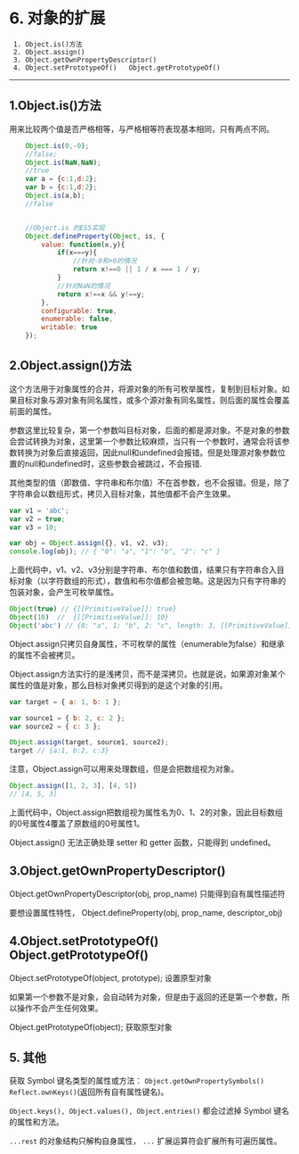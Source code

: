 ﻿# 6. 对象的扩展


```
 1. Object.is()方法
 2. Object.assign()
 3. Object.getOwnPropertyDescriptor()
 4. Object.setPrototypeOf()   Object.getPrototypeOf()
```
---

##  1.Object.is()方法

用来比较两个值是否严格相等，与严格相等符表现基本相同，只有两点不同。  

```javascript
    Object.is(0,-0);            
    //false;
    Object.is(NaN,NaN);
    //true
    var a = {c:1,d:2};
    var b = {c:1,d:2};
    Object.is(a,b);
    //false


    //Object.is 的ES5实现
    Object.defineProperty(Object, is, {
    	value: function(x,y){
    		if(x===y){
    			//针对-0和+0的情况
    			return x!==0 || 1 / x === 1 / y;
    		}
    		//针对NaN的情况
    		return x!==x && y!==y;
    	},
    	configurable: true,
 	 	enumerable: false,
  		writable: true
    });
```  



## 2.Object.assign()方法

这个方法用于对象属性的合并，将源对象的所有可枚举属性，复制到目标对象。如果目标对象与源对象有同名属性，或多个源对象有同名属性，则后面的属性会覆盖前面的属性。  

参数这里比较复杂，第一个参数叫目标对象，后面的都是源对象。不是对象的参数会尝试转换为对象，这里第一个参数比较麻烦，当只有一个参数时，通常会将该参数转换为对象后直接返回，因此null和undefined会报错。但是处理源对象参数位置的null和undefined时，这些参数会被跳过，不会报错.  

其他类型的值（即数值、字符串和布尔值）不在首参数，也不会报错。但是，除了字符串会以数组形式，拷贝入目标对象，其他值都不会产生效果。  

```javascript
var v1 = 'abc';
var v2 = true;
var v3 = 10;

var obj = Object.assign({}, v1, v2, v3);
console.log(obj); // { "0": "a", "1": "b", "2": "c" }
```  

上面代码中，v1、v2、v3分别是字符串、布尔值和数值，结果只有字符串合入目标对象（以字符数组的形式），数值和布尔值都会被忽略。这是因为只有字符串的包装对象，会产生可枚举属性。  

```javascript
Object(true) // {[[PrimitiveValue]]: true}
Object(10)  //  {[[PrimitiveValue]]: 10}
Object('abc') // {0: "a", 1: "b", 2: "c", length: 3, [[PrimitiveValue]]: "abc"}
```  

Object.assign只拷贝自身属性，不可枚举的属性（enumerable为false）和继承的属性不会被拷贝。  

Object.assign方法实行的是浅拷贝，而不是深拷贝。也就是说，如果源对象某个属性的值是对象，那么目标对象拷贝得到的是这个对象的引用。   

```javascript
var target = { a: 1, b: 1 };

var source1 = { b: 2, c: 2 };
var source2 = { c: 3 };

Object.assign(target, source1, source2);
target // {a:1, b:2, c:3}
```  

注意，Object.assign可以用来处理数组，但是会把数组视为对象。  

```javascript
Object.assign([1, 2, 3], [4, 5])
// [4, 5, 3]
```  

上面代码中，Object.assign把数组视为属性名为0、1、2的对象，因此目标数组的0号属性4覆盖了原数组的0号属性1。  

Object.assign() 无法正确处理 setter 和 getter 函数，只能得到 undefined。

## 3.Object.getOwnPropertyDescriptor()
Object.getOwnPropertyDescriptor(obj, prop_name) 只能得到自有属性描述符  

要想设置属性特性， Object.defineProperty(obj, prop_name, descriptor_obj)


## 4.Object.setPrototypeOf()   Object.getPrototypeOf()
Object.setPrototypeOf(object, prototype);   设置原型对象  

如果第一个参数不是对象，会自动转为对象，但是由于返回的还是第一个参数，所以操作不会产生任何效果。  

Object.getPrototypeOf(object);              获取原型对象

## 5. 其他

获取 Symbol 键名类型的属性或方法： `Object.getOwnPropertySymbols()` `Reflect.ownKeys()`(返回所有自有属性键名)。  

`Object.keys(), Object.values(), Object.entries()` 都会过滤掉 Symbol 键名的属性和方法。  

`...rest` 的对象结构只解构自身属性， `...` 扩展运算符会扩展所有可遍历属性。
